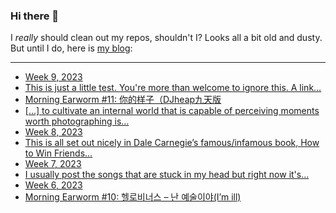 ### Hi there 👋

I _really_ should clean out my repos, shouldn't I? Looks all a bit old and dusty. But until I do, here is [my blog](https://lostfocus.de/):

--- 

<!-- POST-LIST:START -->
- [Week 9, 2023](https://lostfocus.de/2023/03/05/week-9-2023/)
- [This is just a little test. You&#39;re more than welcome to ignore this. A link…](https://lostfocus.de/2023/03/04/231275/)
- [Morning Earworm #11: 你的样子（DJheap九天版](https://lostfocus.de/2023/03/04/morning-earworm-11-%e4%bd%a0%e7%9a%84%e6%a0%b7%e5%ad%90%ef%bc%88djheap%e4%b9%9d%e5%a4%a9%e7%89%88/)
- [[…] to cultivate an internal world that is capable of perceiving moments worth photographing is…](https://lostfocus.de/2023/02/28/231264/)
- [Week 8, 2023](https://lostfocus.de/2023/02/26/week-8-2023/)
- [This is all set out nicely in Dale Carnegie’s famous/infamous book, How to Win Friends…](https://lostfocus.de/2023/02/23/231257/)
- [Week 7, 2023](https://lostfocus.de/2023/02/19/week-7-2023/)
- [I usually post the songs that are stuck in my head but right now it&#39;s…](https://lostfocus.de/2023/02/13/231246/)
- [Week 6, 2023](https://lostfocus.de/2023/02/12/week-6-2023/)
- [Morning Earworm #10: 헬로비너스 – 난 예술이야&lpar;I’m ill&rpar;](https://lostfocus.de/2023/02/11/morning-earworm-10-%ed%97%ac%eb%a1%9c%eb%b9%84%eb%84%88%ec%8a%a4-%eb%82%9c-%ec%98%88%ec%88%a0%ec%9d%b4%ec%95%bcim-ill/)
<!-- POST-LIST:END -->

<!--
**lostfocus/lostfocus** is a ✨ _special_ ✨ repository because its `README.md` (this file) appears on your GitHub profile.

Here are some ideas to get you started:

- 🔭 I’m currently working on ...
- 🌱 I’m currently learning ...
- 👯 I’m looking to collaborate on ...
- 🤔 I’m looking for help with ...
- 💬 Ask me about ...
- 📫 How to reach me: ...
- 😄 Pronouns: ...
- ⚡ Fun fact: ...
-->
